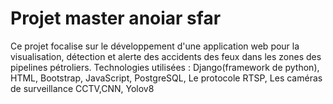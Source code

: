 # Projet master anoiar sfar
Ce projet focalise sur le développement d'une application web pour la visualisation, détection et alerte des accidents des feux dans les zones des pipelines pétroliers.
Technologies utilisées : Django(framework de python), HTML, Bootstrap, JavaScript, PostgreSQL, Le protocole RTSP, Les caméras de surveillance CCTV,CNN, Yolov8 